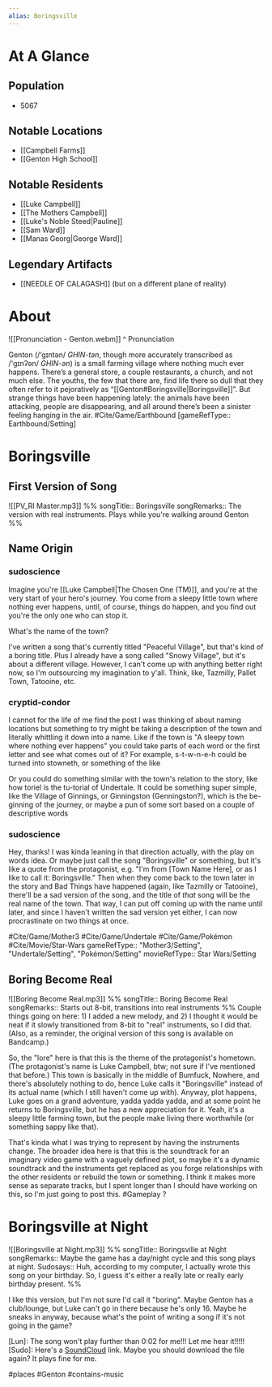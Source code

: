 ```yaml
---
alias: Boringsville
---
```

# At A Glance
## Population
- 5067

## Notable Locations
- [[Campbell Farms]]
- [[Genton High School]]

## Notable Residents
- [[Luke Campbell]]
- [[The Mothers Campbell]]
- [[Luke's Noble Steed|Pauline]]
- [[Sam Ward]]
- [[Manas Georg|George Ward]]

## Legendary Artifacts
- [[NEEDLE OF CALAGASH]] (but on a different plane of reality)

# About

![[Pronunciation - Genton.webm]]
\^ Pronunciation

Genton (/‘gɪntən/ *GHIN-tən*, though more accurately transcribed as /'gɪnʔən/ *GHIN-ən*) is a small farming village where nothing much ever happens. There’s a general store, a couple restaurants, a church, and not much else. The youths, the few that there are, find life there so dull that they often refer to it pejoratively as “[[Genton#Boringsville|Boringsville]]”. But strange things have been happening lately: the animals have been attacking, people are disappearing, and all around there’s been a sinister feeling hanging in the air. #Cite/Game/Earthbound [gameRefType:: Earthbound/Setting]

# Boringsville
## First Version of Song
![[PV_RI Master.mp3]]
%%
songTitle:: Boringsville
songRemarks:: The version with real instruments. Plays while you're walking around Genton
%%
## Name Origin
### sudoscience
Imagine you're [[Luke Campbell|The Chosen One (TM)]], and you're at the very start of your hero's journey. You come from a sleepy little town where nothing ever happens, until, of course, things do happen, and you find out you're the only one who can stop it.

What's the name of the town?

I've written a song that's currently titled "Peaceful Village", but that's kind of a boring title. Plus I already have a song called "Snowy Village", but it's about a different village. However, I can't come up with anything better right now, so I'm outsourcing my imagination to y'all. Think, like, Tazmilly, Pallet Town, Tatooine, etc.

### cryptid-condor
I cannot for the life of me find the post I was thinking of about naming locations but something to try might be taking a description of the town and literally whittling it down into a name. Like if the town is "A sleepy town where nothing ever happens" you could take parts of each word or the first letter and see what comes out of it? For example, s-t-w-n-e-h could be turned into stowneth, or something of the like

Or you could do something similar with the town's relation to the story, like how toriel is the tu-torial of Undertale. It could be something super simple, like the Village of Ginnings, or Ginningston (Genningston?), which is the be-ginning of the journey, or maybe a pun of some sort based on a couple of descriptive words

### sudoscience
Hey, thanks! I was kinda leaning in that direction actually, with the play on words idea. Or maybe just call the song "Boringsville" or something, but it's like a quote from the protagonist, e.g. "I'm from \[Town Name Here], or as I like to call it: Boringsville." Then when they come back to the town later in the story and Bad Things have happened (again, like Tazmilly or Tatooine), there'll be a sad version of the song, and the title of _that_ song will be the real name of the town. That way, I can put off coming up with the name until later, and since I haven't written the sad version yet either, I can now procrastinate on two things at once.

#Cite/Game/Mother3 #Cite/Game/Undertale #Cite/Game/Pokémon #Cite/Movie/Star-Wars
gameRefType:: "Mother3/Setting", "Undertale/Setting", "Pokémon/Setting"
movieRefType:: Star Wars/Setting

## Boring Become Real
![[Boring Become Real.mp3]]
%%
songTitle:: Boring Become Real
songRemarks:: Starts out 8-bit, transitions into real instruments
%%
Couple things going on here: 1) I added a new melody, and 2) I thought it would be neat if it slowly transitioned from 8-bit to "real" instruments, so I did that. (Also, as a reminder, the original version of this song is available on Bandcamp.)

So, the "lore" here is that this is the theme of the protagonist's hometown. (The protagonist's name is Luke Campbell, btw; not sure if I've mentioned that before.) This town is basically in the middle of Bumfuck, Nowhere, and there's absolutely nothing to do, hence Luke calls it "Boringsville" instead of its actual name (which I still haven't come up with). Anyway, plot happens, Luke goes on a grand adventure, yadda yadda yadda, and at some point he returns to Boringsville, but he has a new appreciation for it. Yeah, it's a sleepy little farming town, but the people make living there worthwhile (or something sappy like that).

That's kinda what I was trying to represent by having the instruments change. The broader idea here is that this is the soundtrack for an imaginary video game with a vaguely defined plot, so maybe it's a dynamic soundtrack and the instruments get replaced as you forge relationships with the other residents or rebuild the town or something. I think it makes more sense as separate tracks, but I spent longer than I should have working on this, so I'm just going to post this.
#Gameplay ?

# Boringsville at Night
![[Boringsville at Night.mp3]]
%%
songTitle:: Boringsville at Night
songRemarks:: Maybe the game has a day/night cycle and this song plays at night.
Sudosays:: Huh, according to my computer, I actually wrote this song on your birthday. So, I guess it's either a really late or really early birthday present.
%%

I like this version, but I'm not sure I'd call it "boring". Maybe Genton has a club/lounge, but Luke can't go in there because he's only 16. Maybe he sneaks in anyway, because what's the point of writing a song if it's not going in the game?

[Lun]: The song won't play further than 0:02 for me!!! Let me hear it!!!!!
[Sudo]: Here's a [SoundCloud](https://soundcloud.com/tagohd/boringsville-at-night/s-LbVe8duHr3Y?si=f4442dc81e304133a104ef06eaea22bd&utm_source=clipboard&utm_medium=text&utm_campaign=social_sharing) link. Maybe you should download the file again? It plays fine for me.

#places #Genton #contains-music 